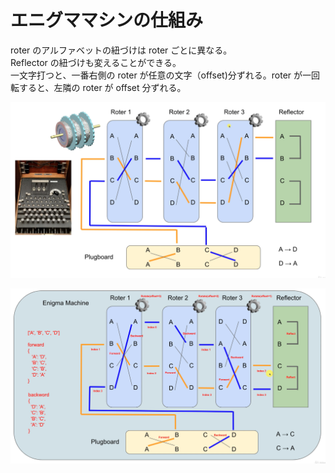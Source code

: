 # エニグママシンの仕組み

roter のアルファベットの紐づけは roter ごとに異なる。  
Reflector の紐づけも変えることができる。  
一文字打つと、一番右側の roter が任意の文字（offset)分ずれる。roter が一回転すると、左隣の roter が offset 分ずれる。

![alt text](image.png)

![alt text](image-1.png)
